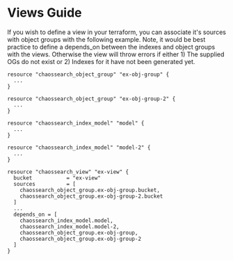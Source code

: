 # Views Guide

If you wish to define a view in your terraform, you can associate it's sources with object groups with the following example. Note, it would be best practice to define a depends_on between the indexes and object groups with the views. Otherwise the view will throw errors if either 1) The supplied OGs do not exist or 2) Indexes for it have not been generated yet.

```hcl
resource "chaossearch_object_group" "ex-obj-group" {
  ...
}

resource "chaossearch_object_group" "ex-obj-group-2" {
  ...
}

resource "chaossearch_index_model" "model" {
  ...
}

resource "chaossearch_index_model" "model-2" {
  ...
}

resource "chaossearch_view" "ex-view" {
  bucket           = "ex-view"
  sources          = [
    chaossearch_object_group.ex-obj-group.bucket,
    chaossearch_object_group.ex-obj-group-2.bucket
  ]
  ...
  depends_on = [
    chaossearch_index_model.model,
    chaossearch_index_model.model-2,
    chaossearch_object_group.ex-obj-group,
    chaossearch_object_group.ex-obj-group-2
  ]
}
```